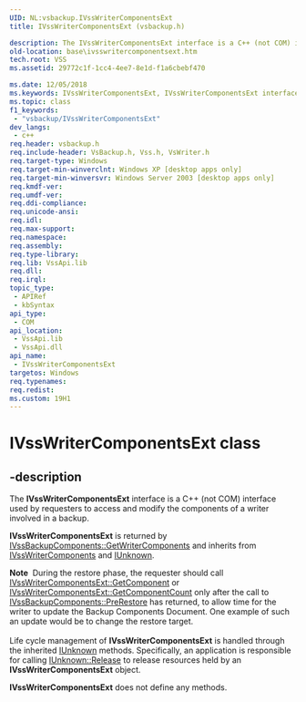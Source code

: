 ```yaml
---
UID: NL:vsbackup.IVssWriterComponentsExt
title: IVssWriterComponentsExt (vsbackup.h)

description: The IVssWriterComponentsExt interface is a C++ (not COM) interface used by requesters to access and modify the components of a writer involved in a backup.
old-location: base\ivsswritercomponentsext.htm
tech.root: VSS
ms.assetid: 29772c1f-1cc4-4ee7-8e1d-f1a6cbebf470

ms.date: 12/05/2018
ms.keywords: IVssWriterComponentsExt, IVssWriterComponentsExt interface [VSS], IVssWriterComponentsExt interface [VSS],described, _win32_ivsswritercomponentsext, base.ivsswritercomponentsext, vsbackup/IVssWriterComponentsExt
ms.topic: class
f1_keywords: 
 - "vsbackup/IVssWriterComponentsExt"
dev_langs:
 - c++
req.header: vsbackup.h
req.include-header: VsBackup.h, Vss.h, VsWriter.h
req.target-type: Windows
req.target-min-winverclnt: Windows XP [desktop apps only]
req.target-min-winversvr: Windows Server 2003 [desktop apps only]
req.kmdf-ver: 
req.umdf-ver: 
req.ddi-compliance: 
req.unicode-ansi: 
req.idl: 
req.max-support: 
req.namespace: 
req.assembly: 
req.type-library: 
req.lib: VssApi.lib
req.dll: 
req.irql: 
topic_type:
 - APIRef
 - kbSyntax
api_type:
 - COM
api_location:
 - VssApi.lib
 - VssApi.dll
api_name:
 - IVssWriterComponentsExt
targetos: Windows
req.typenames: 
req.redist: 
ms.custom: 19H1
---
```


# IVssWriterComponentsExt class


## -description


The 
<b>IVssWriterComponentsExt</b> interface is a C++ (not COM) interface used by requesters to access and modify the components of a writer involved in a backup.

<b>IVssWriterComponentsExt</b> is returned by 
<a href="https://docs.microsoft.com/windows/desktop/api/vsbackup/nf-vsbackup-ivssbackupcomponents-getwritercomponents">IVssBackupComponents::GetWriterComponents</a> and inherits from 
<a href="https://docs.microsoft.com/windows/desktop/api/vswriter/nl-vswriter-ivsswritercomponents">IVssWriterComponents</a> and <a href="https://docs.microsoft.com/windows/desktop/api/unknwn/nn-unknwn-iunknown">IUnknown</a>.
<div class="alert"><b>Note</b>  During the restore phase, the requester should call <a href="https://docs.microsoft.com/windows/desktop/api/vswriter/nf-vswriter-ivsswritercomponents-getcomponent">IVssWriterComponentsExt::GetComponent</a> or <a href="https://docs.microsoft.com/windows/desktop/api/vswriter/nf-vswriter-ivsswritercomponents-getcomponentcount">IVssWriterComponentsExt::GetComponentCount</a> only after the call to <a href="https://docs.microsoft.com/windows/desktop/api/vsbackup/nf-vsbackup-ivssbackupcomponents-prerestore">IVssBackupComponents::PreRestore</a> has returned, to allow time for the writer to update the Backup Components Document. One example of such an update would be to change the restore target.</div><div> </div>Life cycle management of 
<b>IVssWriterComponentsExt</b> is handled through the inherited <a href="https://docs.microsoft.com/windows/desktop/api/unknwn/nn-unknwn-iunknown">IUnknown</a> methods. Specifically, an application is responsible for calling <a href="https://docs.microsoft.com/windows/desktop/api/unknwn/nf-unknwn-iunknown-release">IUnknown::Release</a> to release resources held by an 
<b>IVssWriterComponentsExt</b> object.

<b>IVssWriterComponentsExt</b> does not define any methods.

